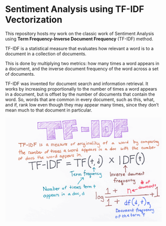 # Sentiment Analysis using TF-IDF Vectorization

This repository hosts my work on the classic work of Sentiment Analysis using **Term Frequency-Inverse Document Frequency** (TF-IDF) method.

TF-IDF is a statistical measure that evaluates how relevant a word is to a document in a collection of documents. 

This is done by multiplying two metrics: how many times a word appears in a document, and the inverse document frequency of the word across a set of documents.

TF-IDF was invented for document search and information retrieval. It works by increasing proportionally to the number of times a word appears in a document, but is offset by the number of documents that contain the word. So, words that are common in every document, such as this, what, and if, rank low even though they may appear many times, since they don’t mean much to that document in particular.


![TF-IDF](__pycache__/tf-idf.png)
